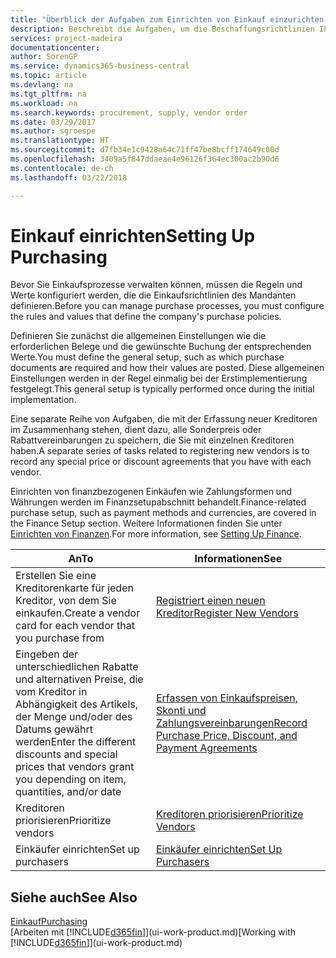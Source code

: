 ```yaml
---
title: "Überblick der Aufgaben zum Einrichten von Einkauf einzurichten | Microsoft Docs"
description: Beschreibt die Aufgaben, um die Beschaffungsrichtlinien Ihres Mandanten festzulegen und Ihre Einkaufsprozesse einzurichten.
services: project-madeira
documentationcenter: 
author: SorenGP
ms.service: dynamics365-business-central
ms.topic: article
ms.devlang: na
ms.tgt_pltfrm: na
ms.workload: na
ms.search.keywords: procurement, supply, vendor order
ms.date: 03/29/2017
ms.author: sgroespe
ms.translationtype: HT
ms.sourcegitcommit: d7fb34e1c9428a64c71ff47be8bcff174649c00d
ms.openlocfilehash: 3409a5f847ddaeae4e96126f364ec300ac2b90d6
ms.contentlocale: de-ch
ms.lasthandoff: 03/22/2018

---
```

# <a name="setting-up-purchasing"></a><span data-ttu-id="622e5-103">Einkauf einrichten</span><span class="sxs-lookup"><span data-stu-id="622e5-103">Setting Up Purchasing</span></span>
<span data-ttu-id="622e5-104">Bevor Sie Einkaufsprozesse verwalten können, müssen die Regeln und Werte konfiguriert werden, die die Einkaufsrichtlinien des Mandanten definieren.</span><span class="sxs-lookup"><span data-stu-id="622e5-104">Before you can manage purchase processes, you must configure the rules and values that define the company's purchase policies.</span></span>

<span data-ttu-id="622e5-105">Definieren Sie zunächst die allgemeinen Einstellungen wie die erforderlichen Belege und die gewünschte Buchung der entsprechenden Werte.</span><span class="sxs-lookup"><span data-stu-id="622e5-105">You must define the general setup, such as which purchase documents are required and how their values are posted.</span></span> <span data-ttu-id="622e5-106">Diese allgemeinen Einstellungen werden in der Regel einmalig bei der Erstimplementierung festgelegt.</span><span class="sxs-lookup"><span data-stu-id="622e5-106">This general setup is typically performed once during the initial implementation.</span></span>

<span data-ttu-id="622e5-107">Eine separate Reihe von Aufgaben, die mit der Erfassung neuer Kreditoren im Zusammenhang stehen, dient dazu, alle Sonderpreis oder Rabattvereinbarungen zu speichern, die Sie mit einzelnen Kreditoren haben.</span><span class="sxs-lookup"><span data-stu-id="622e5-107">A separate series of tasks related to registering new vendors is to record any special price or discount agreements that you have with each vendor.</span></span>

<span data-ttu-id="622e5-108">Einrichten von finanzbezogenen Einkäufen wie Zahlungsformen und Währungen werden im Finanzsetupabschnitt behandelt.</span><span class="sxs-lookup"><span data-stu-id="622e5-108">Finance-related purchase setup, such as payment methods and currencies, are covered in the Finance Setup section.</span></span> <span data-ttu-id="622e5-109">Weitere Informationen finden Sie unter [Einrichten von Finanzen](finance-setup-finance.md).</span><span class="sxs-lookup"><span data-stu-id="622e5-109">For more information, see [Setting Up Finance](finance-setup-finance.md).</span></span>

| <span data-ttu-id="622e5-110">An</span><span class="sxs-lookup"><span data-stu-id="622e5-110">To</span></span> | <span data-ttu-id="622e5-111">Informationen</span><span class="sxs-lookup"><span data-stu-id="622e5-111">See</span></span> |
| --- | --- |
| <span data-ttu-id="622e5-112">Erstellen Sie eine Kreditorenkarte für jeden Kreditor, von dem Sie einkaufen.</span><span class="sxs-lookup"><span data-stu-id="622e5-112">Create a vendor card for each vendor that you purchase from</span></span>|[<span data-ttu-id="622e5-113">Registriert einen neuen Kreditor</span><span class="sxs-lookup"><span data-stu-id="622e5-113">Register New Vendors</span></span>](purchasing-how-register-new-vendors.md) |
| <span data-ttu-id="622e5-114">Eingeben der unterschiedlichen Rabatte und alternativen Preise, die vom Kreditor in Abhängigkeit des Artikels, der Menge und/oder des Datums gewährt werden</span><span class="sxs-lookup"><span data-stu-id="622e5-114">Enter the different discounts and special prices that vendors grant you depending on item, quantities, and/or date</span></span> |[<span data-ttu-id="622e5-115">Erfassen von Einkaufspreisen, Skonti und Zahlungsvereinbarungen</span><span class="sxs-lookup"><span data-stu-id="622e5-115">Record Purchase Price, Discount, and Payment Agreements</span></span>](purchasing-how-record-purchase-price-discount-payment-agreements.md) |
| <span data-ttu-id="622e5-116">Kreditoren priorisieren</span><span class="sxs-lookup"><span data-stu-id="622e5-116">Prioritize vendors</span></span> |[<span data-ttu-id="622e5-117">Kreditoren priorisieren</span><span class="sxs-lookup"><span data-stu-id="622e5-117">Prioritize Vendors</span></span>](purchasing-how-prioritize-vendors.md) |
| <span data-ttu-id="622e5-118">Einkäufer einrichten</span><span class="sxs-lookup"><span data-stu-id="622e5-118">Set up purchasers</span></span> |[<span data-ttu-id="622e5-119">Einkäufer einrichten</span><span class="sxs-lookup"><span data-stu-id="622e5-119">Set Up Purchasers</span></span>](purchasing-how-setup-purchasers.md) |

## <a name="see-also"></a><span data-ttu-id="622e5-120">Siehe auch</span><span class="sxs-lookup"><span data-stu-id="622e5-120">See Also</span></span>
[<span data-ttu-id="622e5-121">Einkauf</span><span class="sxs-lookup"><span data-stu-id="622e5-121">Purchasing</span></span>](purchasing-manage-purchasing.md)  
<span data-ttu-id="622e5-122">[Arbeiten mit [!INCLUDE[d365fin](includes/d365fin_md.md)]](ui-work-product.md)</span><span class="sxs-lookup"><span data-stu-id="622e5-122">[Working with [!INCLUDE[d365fin](includes/d365fin_md.md)]](ui-work-product.md)</span></span>

